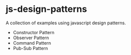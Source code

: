 # js-design-patterns

A collection of examples using javascript design patterns.

- Constructor Pattern
- Observer Pattern
- Command Pattern
- Pub-Sub Pattern